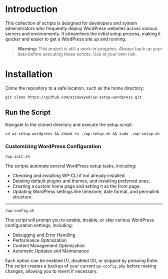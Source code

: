 
# Introduction

This collection of scripts is designed for developers and system administrators who frequently deploy WordPress websites across various servers and environments. It streamlines the initial setup process, making it quicker and easier to get a WordPress site up and running.

> **Warning:** This project is still a work-in-progress. Always back up your data before executing these scripts. Use at your own risk.

# Installation

Clone the repository to a safe location, such as the home directory:

`git clone https://github.com/azzuwayed/az-setup-wordpress.git` 

## Run the Script

Navigate to the cloned directory and execute the setup script:

`cd az-setup-wordpress && chmod +x ./wp-setup.sh && sudo ./wp-setup.sh` 

### Customizing WordPress Configuration

`/wp-init.sh` 

The scripts automate several WordPress setup tasks, including:

-   Checking and installing WP-CLI if not already installed.
-   Deleting default plugins and themes, and installing preferred ones.
-   Creating a custom home page and setting it as the front page.
-   Updating WordPress settings like timezone, date format, and permalink structure.

---

`/wp-config.sh` 

This script will prompt you to enable, disable, or skip various WordPress configuration settings, including:

-   Debugging and Error Handling
-   Performance Optimization
-   Content Management Optimization
-   Automatic Updates and Maintenance

Each option can be enabled (1), disabled (0), or skipped by pressing Enter. The script creates a backup of your current `wp-config.php` before making changes, allowing you to revert if necessary.